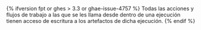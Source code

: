 {% ifversion fpt or ghes > 3.3 or ghae-issue-4757 %}
Todas las acciones y flujos de trabajo a las que se les llama desde dentro de una ejecución tienen acceso de escritura a los artefactos de dicha ejecución.
{% endif %}